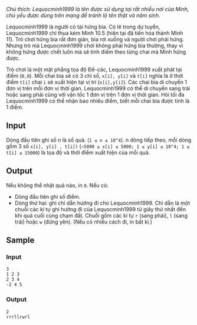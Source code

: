 *Chú thích: Lequocminh1999 là tên được sử dụng tại rất nhiều nơi của Minh, chủ yếu được dùng trên mạng để tránh lộ tên thật và năm sinh.*

Lequocminh1999 là người có tài hứng bia. Có lẽ trong dự tuyển, Lequocminh1999 chỉ thua kém Minh 10.5 (hiện tại đã tiến hóa thành Minh 11). Trò chơi hứng bia rất đơn giản, bia rơi xuống và người chơi phải hứng. Nhưng trò mà Lequocminh1999 chơi không phải hứng bia thường, thay vì không hứng được chết luôn mà sẽ tính điểm theo từng chai mà Minh hứng được.

Trò chơi là một mặt phẳng tọa độ Đề-các, Lequocminh1999 xuất phát tại điểm (`0,0`). Mỗi chai bia sẽ có 3 chỉ số, `x[i], y[i]` và `t[i]` nghĩa là ở thời điểm `t[i]` chai `i` sẽ xuất hiện tại vị trí (`x[i],y[i]`). Các chai bia di chuyển 1 đơn vị trên mỗi đơn vị thời gian. Lequocminh1999 có thể di chuyển sang trái hoặc sang phải cũng với vận tốc 1 đơn vị trên 1 đơn vị thời gian. Hỏi tối đa Lequocminh1999 có thể nhận bao nhiêu điểm, biết mỗi chai bia được tính là 1 điểm.

## Input

Dòng đầu tiên ghi số n là số quả. (`1 ≤ n ≤ 10^4`). n dòng tiếp theo, mỗi dòng gồm 3 số `x[i], y[i] , t[i])` (`−5000 ≤ x[i] ≤ 5000; 1 ≤ y[i] ≤ 10^4; 1 ≤ t[i] ≤ 15000`) là tọa độ và thời điểm xuất hiện của mỗi quả.

## Output

Nếu không thể nhặt quả nào, in `0`.
Nếu có:
 - Dòng đầu tiên ghi số điểm.
 - Dòng thứ hai: ghi chỉ dẫn hướng đi cho Lequocminh1999. Chỉ dẫn là một chuỗi các kí tự ghi hướng đi của Lequocminh1999 từ giây thứ nhất đến khi quả cuối cùng chạm đất. Chuỗi gồm các kí tự `r` (sang phải), `l` (sang trái) hoặc `w` (đứng yên). (Nếu có nhiều cách đi, in bất kì.)

## Sample

### Input
```
3
1 2 3
2 3 4
-2 4 5
```

### Output
```
2
rrrllrwrl
```
